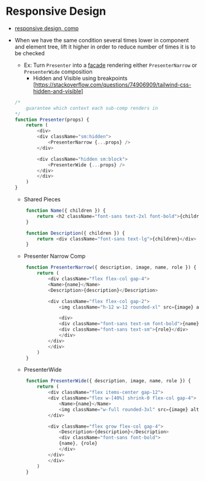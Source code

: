 # Responsive Design

- [responsive design, comp](https://kyleshevlin.com/responsive-design-and-composition/)

- When we have the same condition several times lower in component and element tree, lift it higher in order to reduce number of times it is to be checked
    - Ex: Turn `Presenter` into a [facade](https://kyleshevlin.com/facade-pattern/) rendering either `PresenterNarrow` or `PresenterWide` composition
        * Hidden and Visible using breakpoints [https://stackoverflow.com/questions/74906909/tailwind-css-hidden-and-visible]
    ```js
    /*
        guarantee which context each sub-comp renders in
    */
    function Presenter(props) {
        return (
            <div>
            <div className="sm:hidden">
                <PresenterNarrow {...props} />
            </div>

            <div className="hidden sm:block">
                <PresenterWide {...props} />
            </div>
            </div>
        )
    }
    ```
    - Shared Pieces
    ```js
        function Name({ children }) {
            return <h2 className="font-sans text-2xl font-bold">{children}</h2>
        }

        function Description({ children }) {
            return <div className="font-sans text-lg">{children}</div>
        }
    ```

    - Presenter Narrow Comp
    ```js
        function PresenterNarrow({ description, image, name, role }) {
            return (
                <div className="flex flex-col gap-4">
                <Name>{name}</Name>
                <Description>{description}</Description>

                <div className="flex flex-col gap-2">
                    <img className="h-12 w-12 rounded-xl" src={image} alt={name} />

                    <div>
                    <div className="font-sans text-sm font-bold">{name}</div>
                    <div className="font-sans text-sm">{role}</div>
                    </div>
                </div>
                </div>
            )
        }
    ```

    - PresenterWide
    ```js
        function PresenterWide({ description, image, name, role }) {
            return (
                <div className="flex items-center gap-12">
                <div className="flex w-[40%] shrink-0 flex-col gap-4">
                    <Name>{name}</Name>
                    <img className="w-full rounded-3xl" src={image} alt={name} />
                </div>

                <div className="flex grow flex-col gap-4">
                    <Description>{description}</Description>
                    <div className="font-sans font-bold">
                    {name}, {role}
                    </div>
                </div>
                </div>
            )
        }
    ```
